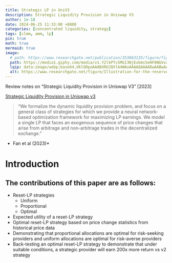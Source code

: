 ```yaml
---
title: Strategic LP in UniV3
description: Strategic Liquidity Provision in Uniswap V3
author: 1e-18
date: 2024-06-25 11:33:00 +0800
categories: [concentrated liquidity, strategy]
tags: [clmm, amm, lp]
pin: true
math: true
mermaid: true
image:
  # path: https://www.researchgate.net/publication/353863135/figure/fig1/AS:1056191211909120@1628827016954/Illustration-for-the-reserve-curve-for-Uniswap-v2-v3-When-the-liquidity-is.ppm
  path: https://media1.giphy.com/media/v1.Y2lkPTc5MGI3NjExbms5eHF0NGVxaGcxNXJvd2lqMHFtcG5xeGpiMmFvYXdwbWg5bnBldiZlcD12MV9pbnRlcm5hbF9naWZfYnlfaWQmY3Q9Zw/xTiTnmai9G1E4mcAms/giphy.webp
  lqip: data:image/webp;base64,UklGRpoAAABXRUJQVlA4WAoAAAAQAAAADwAABwAAQUxQSDIAAAARL0AmbZurmr57yyIiqE8oiG0bejIYEQTgqiDA9vqnsUSI6H+oAERp2HZ65qP/VIAWAFZQOCBCAAAA8AEAnQEqEAAIAAVAfCWkAALp8sF8rgRgAP7o9FDvMCkMde9PK7euH5M1m6VWoDXf2FkP3BqV0ZYbO6NA/VFIAAAA
  alt: https://www.researchgate.net/figure/Illustration-for-the-reserve-curve-for-Uniswap-v2-v3-When-the-liquidity-is_fig1_353863135
---
```



Review notes on “Strategic Liquidity Provision in Uniswap V3” [2023]

[Strategic Liquidity Provision in Uniswap v3](https://arxiv.org/pdf/2106.12033v4)

> “We formalize the dynamic liquidity provision problem, and focus on a general class of strategies for which we provide a neural network-based optimization framework for maximizing LP earnings. We model a single LP that faces an exogenous sequence of price changes that arise from arbitrage and non-arbitrage trades in the decentralized exchange.”
* Fan et al (2023)*
> 

# Introduction

## The contributions of this paper are as follows:

- Reset-LP strategies
    - Uniform
    - Proportional
    - Optimal
- Expected utility of a reset-LP strategy
- Optimal reset-LP strategy based on price change statistics from historical price data
- Demonstrating that proportional allocations are optimal for risk-seeking providers and uniform allocations are optimal for risk-averse providers
- Back-testing an optimal reset-LP strategy to demonstrate that under suitable conditions, a strategic provider will earn 200x more return vs v2 strategy